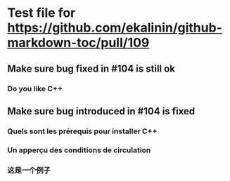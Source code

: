 # Test file for https://github.com/ekalinin/github-markdown-toc/pull/109
## Make sure bug fixed in #104 is still ok
### Do you like C++
## Make sure bug introduced in #104 is fixed
### Quels sont les prérequis pour installer C++
### Un apperçu des conditions de circulation
### 这是一个例子
